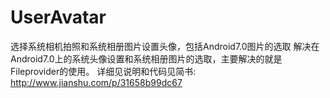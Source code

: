 # UserAvatar
选择系统相机拍照和系统相册图片设置头像，包括Android7.0图片的选取
解决在Android7.0上的系统头像设置和系统相册图片的选取，主要解决的就是Fileprovider的使用。
详细见说明和代码见简书: http://www.jianshu.com/p/31658b99dc67
